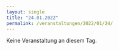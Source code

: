 ```yaml
---
layout: single
title: "24.01.2022"
permalink: /veranstaltungen/2022/01/24/
---
```


Keine Veranstaltung an diesem Tag.
